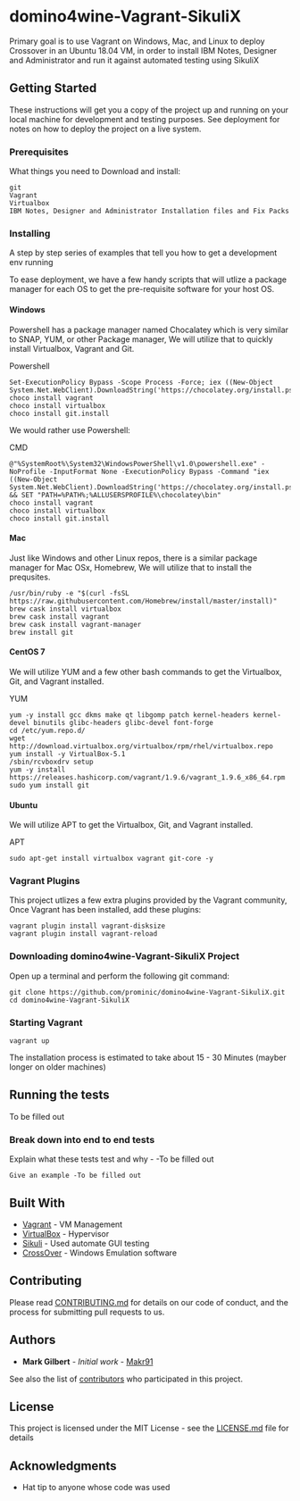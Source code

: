 ﻿# domino4wine-Vagrant-SikuliX

Primary goal is to use Vagrant on Windows, Mac, and Linux to deploy Crossover in an Ubuntu 18.04 VM, in order to install IBM Notes, Designer and Administrator and run it against automated testing using SikuliX 

## Getting Started

These instructions will get you a copy of the project up and running on your local machine for development and testing purposes. See deployment for notes on how to deploy the project on a live system.

### Prerequisites

What things you need to Download and install:

```
git
Vagrant
Virtualbox
IBM Notes, Designer and Administrator Installation files and Fix Packs
```

### Installing

A step by step series of examples that tell you how to get a development env running

To ease deployment, we have a few handy scripts that will utlize a package manager for each OS to get the pre-requisite software for your host OS.

#### Windows

Powershell has a package manager named Chocalatey which is very similar to SNAP, YUM, or other Package manager, We will utilize that to quickly install Virtualbox, Vagrant and Git.

Powershell
```
Set-ExecutionPolicy Bypass -Scope Process -Force; iex ((New-Object System.Net.WebClient).DownloadString('https://chocolatey.org/install.ps1'))
choco install vagrant
choco install virtualbox
choco install git.install
```

We would rather use Powershell:

CMD
```
@"%SystemRoot%\System32\WindowsPowerShell\v1.0\powershell.exe" -NoProfile -InputFormat None -ExecutionPolicy Bypass -Command "iex ((New-Object System.Net.WebClient).DownloadString('https://chocolatey.org/install.ps1'))" && SET "PATH=%PATH%;%ALLUSERSPROFILE%\chocolatey\bin"
choco install vagrant
choco install virtualbox
choco install git.install
```

#### Mac

Just like Windows and other Linux repos, there is a similar package manager for Mac OSx, Homebrew, We will utilize that to install the prequsites.

```
/usr/bin/ruby -e "$(curl -fsSL https://raw.githubusercontent.com/Homebrew/install/master/install)"
brew cask install virtualbox
brew cask install vagrant
brew cask install vagrant-manager
brew install git
```

#### CentOS 7

We will utilize YUM and a few other bash commands to get the Virtualbox, Git,  and Vagrant installed.

YUM
```
yum -y install gcc dkms make qt libgomp patch kernel-headers kernel-devel binutils glibc-headers glibc-devel font-forge
cd /etc/yum.repo.d/
wget http://download.virtualbox.org/virtualbox/rpm/rhel/virtualbox.repo
yum install -y VirtualBox-5.1
/sbin/rcvboxdrv setup
yum -y install https://releases.hashicorp.com/vagrant/1.9.6/vagrant_1.9.6_x86_64.rpm
sudo yum install git
```

#### Ubuntu
We will utilize APT to get the Virtualbox, Git,  and Vagrant installed.

APT
```
sudo apt-get install virtualbox vagrant git-core -y 
```

### Vagrant Plugins

This project utlizes a few extra plugins provided by the Vagrant community, Once Vagrant has been installed, add these plugins:

```
vagrant plugin install vagrant-disksize
vagrant plugin install vagrant-reload
```

### Downloading domino4wine-Vagrant-SikuliX Project

Open up a terminal and perform the following git command:

```
git clone https://github.com/prominic/domino4wine-Vagrant-SikuliX.git
cd domino4wine-Vagrant-SikuliX
```

### Starting Vagrant

```
vagrant up
```
The installation process is estimated to take about 15 - 30 Minutes (mayber longer on older machines)

## Running the tests

To be filled out

### Break down into end to end tests

Explain what these tests test and why - -To be filled out

```
Give an example -To be filled out
```

## Built With

* [Vagrant](https://www.vagrantup.com/) - VM Management
* [VirtualBox](https://www.virtualbox.org/wiki/Downloads) - Hypervisor
* [Sikuli](https://sikulix-2014.readthedocs.io/en/latest/newslinux.html) - Used automate GUI testing
* [CrossOver](https://www.codeweavers.com/products/crossover-mac) - Windows Emulation software

## Contributing

Please read [CONTRIBUTING.md](https://www.prominic.net) for details on our code of conduct, and the process for submitting pull requests to us.

## Authors

* **Mark Gilbert** - *Initial work* - [Makr91](https://github.com/Makr91)

See also the list of [contributors](https://github.com/prominic/domino4wine-Vagrant-SikuliX/graphs/contributors) who participated in this project.

## License

This project is licensed under the MIT License - see the [LICENSE.md](LICENSE.md) file for details

## Acknowledgments

* Hat tip to anyone whose code was used
